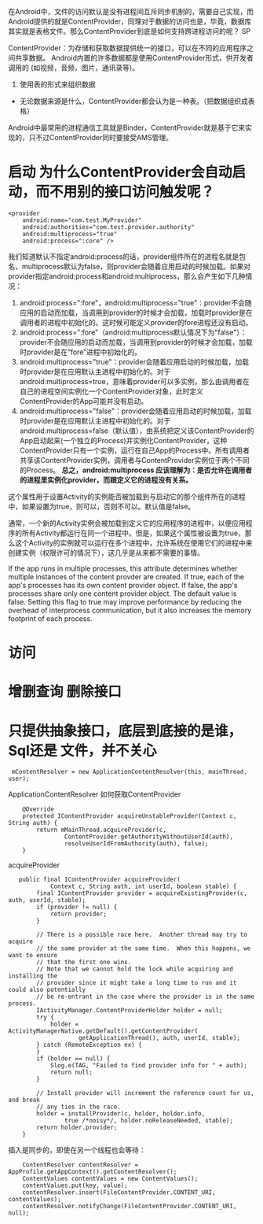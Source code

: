 在Android中，文件的访问默认是没有进程间互斥同步机制的，需要自己实现，而Android提供的就是ContentProvider，同理对于数据的访问也是，毕竟，数据库其实就是表格文件。那么ContentProvider到底是如何支持跨进程访问的呢？ SP

ContentProvider：为存储和获取数据提供统一的接口，可以在不同的应用程序之间共享数据。 
Android内置的许多数据都是使用ContentProvider形式，供开发者调用的 (如视频，音频，图片，通讯录等)。 
1. 使用表的形式来组织数据 
- 无论数据来源是什么，ContentProvider都会认为是一种表。（把数据组织成表格） 



Android中最常用的进程通信工具就是Binder，ContentProvider就是基于它来实现的，只不过ContentProvider同时要接受AMS管理。

# 启动 为什么ContentProvider会自动启动，而不用别的接口访问触发呢？

	
	<provider  
	    android:name="com.test.MyProvider"  
	    android:authorities="com.test.provider.authority"  
	    android:multiprocess="true"  
	    android:process=":core" /> 
	     
我们知道默认不指定android:process的话，provider组件所在的进程名就是包名，multiprocess默认为false，则provider会随着应用启动的时候加载。如果对provider指定android:process和android:multiprocess，那么会产生如下几种情况：

1. android:process=":fore"，android:multiprocess="true"：provider不会随应用的启动而加载，当调用到provider的时候才会加载，加载时provider是在调用者的进程中初始化的。这时候可能定义provider的fore进程还没有启动。
2. android:process=":fore"（android:multiprocess默认情况下为"false"）：provider不会随应用的启动而加载，当调用到provider的时候才会加载，加载时provider是在“fore”进程中初始化的。
3. android:multiprocess="true"：provider会随着应用启动的时候加载，加载时provider是在应用默认主进程中初始化的。对于android:multiprocess=true，意味着provider可以多实例，那么由调用者在自己的进程空间实例化一个ContentProvider对象，此时定义ContentProvider的App可能并没有启动。
4. android:multiprocess="false"：provider会随着应用启动的时候加载，加载时provider是在应用默认主进程中初始化的。对于android:multiprocess=false（默认值），由系统把定义该ContentProvider的App启动起来(一个独立的Process)并实例化ContentProvider，这种ContentProvider只有一个实例，运行在自己App的Process中。所有调用者共享该ContentProvider实例，调用者与ContentProvider实例位于两个不同的Process。
**总之，android:multiprocess 应该理解为：是否允许在调用者的进程里实例化provider，而跟定义它的进程没有关系。**



这个属性用于设置Activity的实例能否被加载到与启动它的那个组件所在的进程中，如果设置为true，则可以，否则不可以。默认值是false。

通常，一个新的Activity实例会被加载到定义它的应用程序的进程中，以便应用程序的所有Activity都运行在同一个进程中。但是，如果这个属性被设置为true，那么这个Activity的实例就可以运行在多个进程中，允许系统在使用它们的进程中来创建实例（权限许可的情况下），这几乎是从来都不需要的事情。


If the app runs in multiple processes, this attribute determines whether multiple instances of the content provder are created. If true, each of the app's processes has its own content provider object. If false, the app's processes share only one content provider object. The default value is false.
Setting this flag to true may improve performance by reducing the overhead of interprocess communication, but it also increases the memory footprint of each process.


# 访问
# 增删查询 删除接口
# 只提供抽象接口，底层到底接的是谁，Sql还是 文件，并不关心



     mContentResolver = new ApplicationContentResolver(this, mainThread, user);


ApplicationContentResolver 如何获取ContentProvider

        @Override
        protected IContentProvider acquireUnstableProvider(Context c, String auth) {
            return mMainThread.acquireProvider(c,
                    ContentProvider.getAuthorityWithoutUserId(auth),
                    resolveUserIdFromAuthority(auth), false);
        }

acquireProvider
	
	   public final IContentProvider acquireProvider(
	            Context c, String auth, int userId, boolean stable) {
	        final IContentProvider provider = acquireExistingProvider(c, auth, userId, stable);
	        if (provider != null) {
	            return provider;
	        }
	
	        // There is a possible race here.  Another thread may try to acquire
	        // the same provider at the same time.  When this happens, we want to ensure
	        // that the first one wins.
	        // Note that we cannot hold the lock while acquiring and installing the
	        // provider since it might take a long time to run and it could also potentially
	        // be re-entrant in the case where the provider is in the same process.
	        IActivityManager.ContentProviderHolder holder = null;
	        try {
	            holder = ActivityManagerNative.getDefault().getContentProvider(
	                    getApplicationThread(), auth, userId, stable);
	        } catch (RemoteException ex) {
	        }
	        if (holder == null) {
	            Slog.e(TAG, "Failed to find provider info for " + auth);
	            return null;
	        }
	
	        // Install provider will increment the reference count for us, and break
	        // any ties in the race.
	        holder = installProvider(c, holder, holder.info,
	                true /*noisy*/, holder.noReleaseNeeded, stable);
	        return holder.provider;
	    }



插入是同步的，即使在另一个线程也会等待：

        ContentResolver contentResolver = AppProfile.getAppContext().getContentResolver();
        ContentValues contentValues = new ContentValues();
        contentValues.put(key, value);
        contentResolver.insert(FileContentProvider.CONTENT_URI, contentValues);
        contentResolver.notifyChange(FileContentProvider.CONTENT_URI, null);
